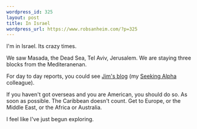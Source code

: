 ```yaml
--- 
wordpress_id: 325
layout: post
title: In Israel
wordpress_url: https://www.robsanheim.com/?p=325
---
```

I'm in Israel.  Its crazy times.

We saw Masada, the Dead Sea, Tel Aviv, Jerusalem.  We are staying three blocks from the Mediteranenan.  

For day to day reports, you could see <a href="https://jimhalberg.blogspot.com/">Jim's blog</a> (my <a href="https://seekingalpha.com">Seeking Alpha</a> colleague).  

If you haven't got overseas and you are American, you should do so.  As soon as possible.  The Caribbean doesn't count.  Get to Europe, or the Middle East, or the Africa or Australia.

I feel like I've just begun exploring.
